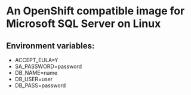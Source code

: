 # An OpenShift compatible image for Microsoft SQL Server on Linux

## Environment variables:
* ACCEPT_EULA=Y
* SA_PASSWORD=password
* DB_NAME=name
* DB_USER=user
* DB_PASS=password
